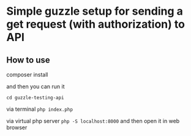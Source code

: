 # Simple guzzle setup for sending a get request (with authorization) to API

## How to use

composer install

and then you can run it

`cd guzzle-testing-api`

via terminal `php index.php`

via virtual php server `php -S localhost:8000` and then open it in web browser
